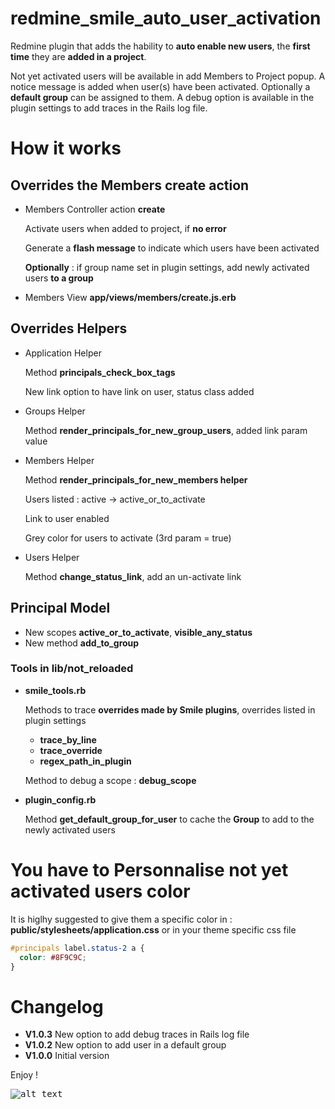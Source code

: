 redmine_smile_auto_user_activation
==================================

Redmine plugin that adds the hability to **auto enable new users**, the **first time** they are **added in a project**.

Not yet activated users will be available in add Members to Project popup.
A notice message is added when user(s) have been activated.
Optionally a **default group** can be assigned to them.
A debug option is available in the plugin settings to add traces in the Rails log file.

# How it works

## Overrides the Members create action

* Members Controller action **create**

  Activate users when added to project, if **no error**

  Generate a **flash message** to indicate which users have been activated

  **Optionally** : if group name set in plugin settings, add newly activated users **to a group**

* Members View **app/views/members/create.js.erb**

## Overrides Helpers

* Application Helper

  Method **principals_check_box_tags**

  New link option to have link on user, status class added

* Groups Helper

  Method **render_principals_for_new_group_users**, added link param value

* Members Helper

  Method **render_principals_for_new_members helper**

  Users listed : active -> active_or_to_activate

  Link to user enabled

  Grey color for users to activate (3rd param = true)

* Users Helper

  Method **change_status_link**, add an un-activate link

## Principal Model

  * New scopes **active_or_to_activate**, **visible_any_status**
  * New method **add_to_group**

### Tools in lib/not_reloaded

* **smile_tools.rb**

  Methods to trace **overrides made by Smile plugins**, overrides listed in plugin settings
  * **trace_by_line**
  * **trace_override**
  * **regex_path_in_plugin**

  Method to debug a scope : **debug_scope**

* **plugin_config.rb**

  Method **get_default_group_for_user** to cache the **Group** to add to the newly activated users

# You have to Personnalise not yet activated users color

It is higlhy suggested to give them a specific color in :
**public/stylesheets/application.css** or in your theme specific css file

```css
#principals label.status-2 a {
  color: #8F9C9C;
}
```

# Changelog

* **V1.0.3** New option to add debug traces in Rails log file
* **V1.0.2** New option to add user in a default group
* **V1.0.0** Initial version


Enjoy !

<kbd>![alt text](https://compteur-visites.ennder.fr/sites/35/token/githubaua/image "Logo") <!-- .element height="10%" width="10%" --></kbd>
